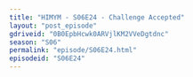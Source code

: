 ```yaml
---
title: "HIMYM - S06E24 - Challenge Accepted"
layout: "post_episode"
gdriveid: "0B0EpbHcwk0ARVjlKM2VVeDgtdnc"
season: "S06"
permalink: "episode/S06E24.html"
episodeid: "S06E24"
---
```

